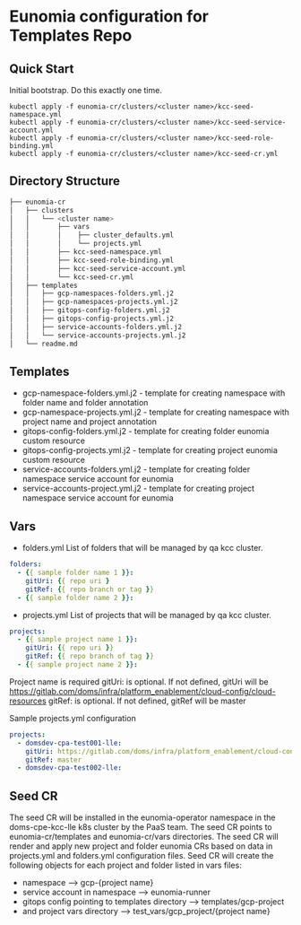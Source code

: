 # Eunomia configuration for Templates Repo

## Quick Start
Initial bootstrap. Do this exactly one time.
```
kubectl apply -f eunomia-cr/clusters/<cluster name>/kcc-seed-namespace.yml
kubectl apply -f eunomia-cr/clusters/<cluster name>/kcc-seed-service-account.yml
kubectl apply -f eunomia-cr/clusters/<cluster name>/kcc-seed-role-binding.yml
kubectl apply -f eunomia-cr/clusters/<cluster name>/kcc-seed-cr.yml
```

## Directory Structure
```bash
├── eunomia-cr
│   ├── clusters
│   │   └── <cluster name>
│   │       ├── vars
│   │       │    ├── cluster_defaults.yml
│   │       │    └── projects.yml
│   │       ├── kcc-seed-namespace.yml
│   │       ├── kcc-seed-role-binding.yml
│   │       ├── kcc-seed-service-account.yml
│   │       └── kcc-seed-cr.yml
│   ├── templates
│   │   ├── gcp-namespaces-folders.yml.j2
│   │   ├── gcp-namespaces-projects.yml.j2
│   │   ├── gitops-config-folders.yml.j2 
│   │   ├── gitops-config-projects.yml.j2
│   │   ├── service-accounts-folders.yml.j2
│   │   └── service-accounts-projects.yml.j2 
│   └── readme.md
```
## Templates
* gcp-namespace-folders.yml.j2 - template for creating namespace with folder name and folder annotation
* gcp-namespace-projects.yml.j2 - template for creating namespace with project name and project annotation
* gitops-config-folders.yml.j2 - template for creating folder eunomia custom resource
* gitops-config-projects.yml.j2 - template for creating project eunomia custom resource
* service-accounts-folders.yml.j2 - template for creating folder namespace service account for eunomia
* service-accounts-project.yml.j2 - template for creating project namespace service account for eunomia

## Vars
* folders.yml
List of folders that will be managed by qa kcc cluster.
```yaml
folders:
  - {{ sample folder name 1 }}:
    gitUri: {{ repo uri }
    gitRef: {{ repo branch or tag }}
  - {{ sample folder name 2 }}:
```

* projects.yml
List of projects that will be managed by qa kcc cluster.
```yaml
projects:
  - {{ sample project name 1 }}:
    gitUri: {{ repo uri }}
    gitRef: {{ repo branch of tag }}
  - {{ sample project name 2 }}:
```

Project name is required
gitUri: is optional.  If not defined, gitUri will be https://gitlab.com/doms/infra/platform_enablement/cloud-config/cloud-resources
gitRef: is optional.  If not defined, gitRef will be master

Sample projects.yml configuration
```yaml
projects:
  - domsdev-cpa-test001-lle:
    gitUri: https://gitlab.com/doms/infra/platform_enablement/cloud-config/cloud-resources
    gitRef: master
  - domsdev-cpa-test002-lle:
```
## Seed CR
The seed CR will be installed in the eunomia-operator namespace in the doms-cpe-kcc-lle k8s cluster by the PaaS team.
The seed CR points to eunomia-cr/templates and eunomia-cr/vars directories.
The seed CR will render and apply new project and folder eunomia CRs based on data in projects.yml and folders.yml configuration files.
Seed CR will create the following objects for each project and folder listed in vars files:
* namespace --> gcp-{project name}
* service account in namespace --> eunomia-runner
* gitops config pointing to templates directory --> templates/gcp-project
*   and project vars directory --> test_vars/gcp_project/{project name}
